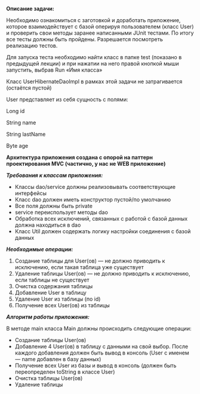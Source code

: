 **Описание задачи:**

Необходимо ознакомиться с заготовкой и доработать приложение, которое взаимодействует с базой оперируя пользователем (класс User) и проверить свои методы заранее написанными JUnit тестами. 
По итогу все тесты должны быть пройдены. Разрешается посмотреть реализацию тестов.

Для запуска теста необходимо найти класс в папке test (показано в предыдущей лекции) и при нажатии на него правой кнопкой мыши запустить, выбрав Run «Имя класса»

Класс UserHibernateDaoImpl в рамках этой задачи не затрагивается (остаётся пустой)

User представляет из себя сущность с полями:

Long id

String name

String lastName

Byte age

**Архитектура приложения создана с опорой на паттерн проектирования MVC (частично, у нас не WEB приложение)**

**_Требования к классам приложения:_**
 
* Классы dao/service должны реализовывать соответствующие интерфейсы 
* Класс dao должен иметь конструктор пустой/по умолчанию 
* Все поля должны быть private 
* service переиспользует методы dao 
* Обработка всех исключений, связанных с работой с базой данных должна находиться в dao 
* Класс Util должен содержать логику настройки соединения с базой данных
 

**_Необходимые операции:_**
1.  Создание таблицы для User(ов) — не должно приводить к исключению, если такая таблица уже существует
2.  Удаление таблицы User(ов) — не должно приводить к исключению, если таблицы не существует
3.  Очистка содержания таблицы
4.  Добавление User в таблицу
5.  Удаление User из таблицы (по id)
6.  Получение всех User(ов) из таблицы
       

**_Алгоритм работы приложения:_**

В методе main класса Main должны происходить следующие операции:

* Создание таблицы User(ов)
* Добавление 4 User(ов) в таблицу с данными на свой выбор. После каждого добавления должен быть вывод в консоль (User с именем — name добавлен в базу данных)
* Получение всех User из базы и вывод в консоль (должен быть переопределен toString в классе User)
* Очистка таблицы User(ов)
* Удаление таблицы
